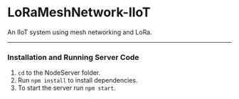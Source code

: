 # LoRaMeshNetwork-IIoT
 An IIoT system using mesh networking and LoRa.

 ---

### Installation and Running Server Code

1. `cd` to the NodeServer folder.
2. Run `npm install` to install dependencies.
3. To start the server run `npm start`.
